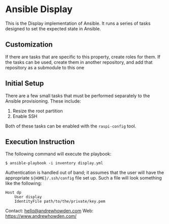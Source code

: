 Ansible Display
=============

This is the Display implementation of Ansible. It runs a series of tasks designed to set the expected state in Ansible.

Customization
-------------

If there are tasks that are specific to this property, create roles for them. If the tasks can be used, create them in
another repository, and add that repository as a submodule to this one

Initial Setup
-------------

There are a few small tasks that must be performed separately to the Ansible provisioning. These include:

1. Resize the root partition
2. Enable SSH

Both of these tasks can be enabled with the `raspi-config` tool.

Execution Instruction
---------------------

The following command will execute the playbook:

```
$ ansible-playbook -i inventory display.yml
```

Authentication is handled out of band; it assumes that the user will have the appropriate `${HOME}/.ssh/config` file
set up. Such a file will look something like the following:

```
Host dp
    User display
    IdentityFile path/to/the/private/key.pem
```

Contact: hello@andrewhowden.com
Web:     https://www.andrewhowden.com/
